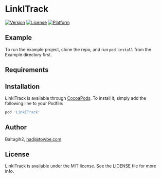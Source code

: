 # LinkITrack

[![Version](https://img.shields.io/cocoapods/v/LinkITrack.svg?style=flat)](https://cocoapods.org/pods/LinkITrack)
[![License](https://img.shields.io/cocoapods/l/LinkITrack.svg?style=flat)](https://cocoapods.org/pods/LinkITrack)
[![Platform](https://img.shields.io/cocoapods/p/LinkITrack.svg?style=flat)](https://cocoapods.org/pods/LinkITrack)

## Example

To run the example project, clone the repo, and run `pod install` from the Example directory first.

## Requirements

## Installation

LinkITrack is available through [CocoaPods](https://cocoapods.org). To install
it, simply add the following line to your Podfile:

```ruby
pod 'LinkITrack'
```

## Author

Baltagih2, hadi@towbe.com

## License

LinkITrack is available under the MIT license. See the LICENSE file for more info.
